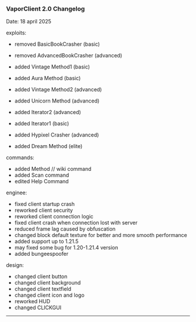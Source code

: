 ### **VaporClient 2.0 Changelog**

Date: 18 april 2025

exploits:
 - removed BasicBookCrasher (basic)
 - removed AdvancedBookCrasher (advanced)

 - added Vintage Method1 (basic)
 - added Aura Method (basic)
 - added Vintage Method2 (advanced)
 - added Unicorn Method (advanced)
 - added Iterator2 (advanced)
 - added Iterator1 (basic)
 - added Hypixel Crasher (advanced)
 - added Dream Method (elite)

commands:
 - added Method // wiki command 
 - added Scan command 
 - edited Help Command

enginee:
 - fixed client startup crash 
 - reworked client security 
 - reworked client connection logic
 - fixed client crash when connection lost with server
 - reduced frame lag caused by obfuscation 
 - changed block default texture for better and more smooth performance
 - added support up to 1.21.5
 - may fixed some bug for 1.20-1.21.4 version
 - added bungeespoofer

design:
 - changed client button
 - changed client background 
 - changed client textfield
 - changed client icon and logo 
 - reworked HUD
 - changed CLICKGUI

---

